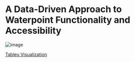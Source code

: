 # A Data-Driven Approach to Waterpoint Functionality and Accessibility

![image](https://github.com/user-attachments/assets/a68f7cf9-2cdc-45ed-86e5-b109ef0e7302)





[Tableu Visualization](https://public.tableau.com/views/Waterboreholes_Tz/Sheet1?:language=en-US&publish=yes&:sid=&:redirect=auth&:display_count=n&:origin=viz_share_link)
